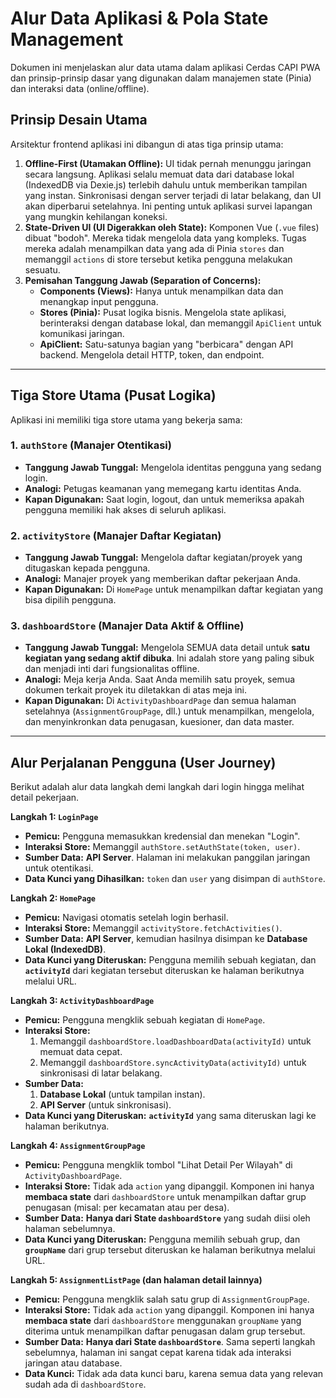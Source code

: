 # Alur Data Aplikasi & Pola State Management

Dokumen ini menjelaskan alur data utama dalam aplikasi Cerdas CAPI PWA dan prinsip-prinsip dasar yang digunakan dalam manajemen state (Pinia) dan interaksi data (online/offline).

## Prinsip Desain Utama

Arsitektur frontend aplikasi ini dibangun di atas tiga prinsip utama:

1.  **Offline-First (Utamakan Offline):** UI tidak pernah menunggu jaringan secara langsung. Aplikasi selalu memuat data dari database lokal (IndexedDB via Dexie.js) terlebih dahulu untuk memberikan tampilan yang instan. Sinkronisasi dengan server terjadi di latar belakang, dan UI akan diperbarui setelahnya. Ini penting untuk aplikasi survei lapangan yang mungkin kehilangan koneksi.
2.  **State-Driven UI (UI Digerakkan oleh State):** Komponen Vue (`.vue` files) dibuat "bodoh". Mereka tidak mengelola data yang kompleks. Tugas mereka adalah menampilkan data yang ada di Pinia `stores` dan memanggil `actions` di store tersebut ketika pengguna melakukan sesuatu.
3.  **Pemisahan Tanggung Jawab (Separation of Concerns):**
    *   **Components (Views):** Hanya untuk menampilkan data dan menangkap input pengguna.
    *   **Stores (Pinia):** Pusat logika bisnis. Mengelola state aplikasi, berinteraksi dengan database lokal, dan memanggil `ApiClient` untuk komunikasi jaringan.
    *   **ApiClient:** Satu-satunya bagian yang "berbicara" dengan API backend. Mengelola detail HTTP, token, dan endpoint.

---

## Tiga Store Utama (Pusat Logika)

Aplikasi ini memiliki tiga store utama yang bekerja sama:

### 1. `authStore` (Manajer Otentikasi)
- **Tanggung Jawab Tunggal:** Mengelola identitas pengguna yang sedang login.
- **Analogi:** Petugas keamanan yang memegang kartu identitas Anda.
- **Kapan Digunakan:** Saat login, logout, dan untuk memeriksa apakah pengguna memiliki hak akses di seluruh aplikasi.

### 2. `activityStore` (Manajer Daftar Kegiatan)
- **Tanggung Jawab Tunggal:** Mengelola daftar kegiatan/proyek yang ditugaskan kepada pengguna.
- **Analogi:** Manajer proyek yang memberikan daftar pekerjaan Anda.
- **Kapan Digunakan:** Di `HomePage` untuk menampilkan daftar kegiatan yang bisa dipilih pengguna.

### 3. `dashboardStore` (Manajer Data Aktif & Offline)
- **Tanggung Jawab Tunggal:** Mengelola SEMUA data detail untuk **satu kegiatan yang sedang aktif dibuka**. Ini adalah store yang paling sibuk dan menjadi inti dari fungsionalitas offline.
- **Analogi:** Meja kerja Anda. Saat Anda memilih satu proyek, semua dokumen terkait proyek itu diletakkan di atas meja ini.
- **Kapan Digunakan:** Di `ActivityDashboardPage` dan semua halaman setelahnya (`AssignmentGroupPage`, dll.) untuk menampilkan, mengelola, dan menyinkronkan data penugasan, kuesioner, dan data master.

---

## Alur Perjalanan Pengguna (User Journey)

Berikut adalah alur data langkah demi langkah dari login hingga melihat detail pekerjaan.

**Langkah 1: `LoginPage`**
- **Pemicu:** Pengguna memasukkan kredensial dan menekan "Login".
- **Interaksi Store:** Memanggil `authStore.setAuthState(token, user)`.
- **Sumber Data:** **API Server**. Halaman ini melakukan panggilan jaringan untuk otentikasi.
- **Data Kunci yang Dihasilkan:** `token` dan `user` yang disimpan di `authStore`.

**Langkah 2: `HomePage`**
- **Pemicu:** Navigasi otomatis setelah login berhasil.
- **Interaksi Store:** Memanggil `activityStore.fetchActivities()`.
- **Sumber Data:** **API Server**, kemudian hasilnya disimpan ke **Database Lokal (IndexedDB)**.
- **Data Kunci yang Diteruskan:** Pengguna memilih sebuah kegiatan, dan **`activityId`** dari kegiatan tersebut diteruskan ke halaman berikutnya melalui URL.

**Langkah 3: `ActivityDashboardPage`**
- **Pemicu:** Pengguna mengklik sebuah kegiatan di `HomePage`.
- **Interaksi Store:**
    1.  Memanggil `dashboardStore.loadDashboardData(activityId)` untuk memuat data cepat.
    2.  Memanggil `dashboardStore.syncActivityData(activityId)` untuk sinkronisasi di latar belakang.
- **Sumber Data:**
    1.  **Database Lokal** (untuk tampilan instan).
    2.  **API Server** (untuk sinkronisasi).
- **Data Kunci yang Diteruskan:** **`activityId`** yang sama diteruskan lagi ke halaman berikutnya.

**Langkah 4: `AssignmentGroupPage`**
- **Pemicu:** Pengguna mengklik tombol "Lihat Detail Per Wilayah" di `ActivityDashboardPage`.
- **Interaksi Store:** Tidak ada `action` yang dipanggil. Komponen ini hanya **membaca state** dari `dashboardStore` untuk menampilkan daftar grup penugasan (misal: per kecamatan atau per desa).
- **Sumber Data:** **Hanya dari State `dashboardStore`** yang sudah diisi oleh halaman sebelumnya.
- **Data Kunci yang Diteruskan:** Pengguna memilih sebuah grup, dan **`groupName`** dari grup tersebut diteruskan ke halaman berikutnya melalui URL.

**Langkah 5: `AssignmentListPage` (dan halaman detail lainnya)**
- **Pemicu:** Pengguna mengklik salah satu grup di `AssignmentGroupPage`.
- **Interaksi Store:** Tidak ada `action` yang dipanggil. Komponen ini hanya **membaca state** dari `dashboardStore` menggunakan `groupName` yang diterima untuk menampilkan daftar penugasan dalam grup tersebut.
- **Sumber Data:** **Hanya dari State `dashboardStore`**. Sama seperti langkah sebelumnya, halaman ini sangat cepat karena tidak ada interaksi jaringan atau database.
- **Data Kunci:** Tidak ada data kunci baru, karena semua data yang relevan sudah ada di `dashboardStore`.
